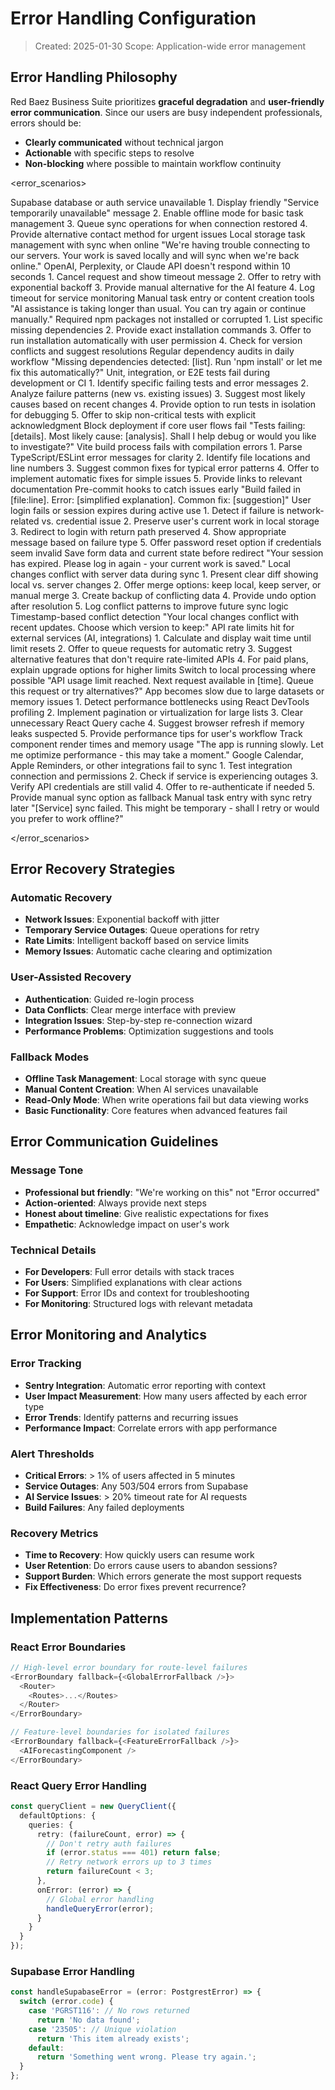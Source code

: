 # Error Handling Configuration

> Created: 2025-01-30
> Scope: Application-wide error management

## Error Handling Philosophy

Red Baez Business Suite prioritizes **graceful degradation** and **user-friendly error communication**. Since our users are busy independent professionals, errors should be:
- **Clearly communicated** without technical jargon
- **Actionable** with specific steps to resolve
- **Non-blocking** where possible to maintain workflow continuity

<error_scenarios>

<scenario name="supabase_connection_failure">
  <condition>Supabase database or auth service unavailable</condition>
  <action>
    1. Display friendly "Service temporarily unavailable" message
    2. Enable offline mode for basic task management
    3. Queue sync operations for when connection restored
    4. Provide alternative contact method for urgent issues
  </action>
  <fallback>Local storage task management with sync when online</fallback>
  <user_message>"We're having trouble connecting to our servers. Your work is saved locally and will sync when we're back online."</user_message>
</scenario>

<scenario name="ai_service_timeout">
  <condition>OpenAI, Perplexity, or Claude API doesn't respond within 10 seconds</condition>
  <action>
    1. Cancel request and show timeout message
    2. Offer to retry with exponential backoff
    3. Provide manual alternative for the AI feature
    4. Log timeout for service monitoring
  </action>
  <fallback>Manual task entry or content creation tools</fallback>
  <user_message>"AI assistance is taking longer than usual. You can try again or continue manually."</user_message>
</scenario>

<scenario name="missing_dependencies">
  <condition>Required npm packages not installed or corrupted</condition>
  <action>
    1. List specific missing dependencies
    2. Provide exact installation commands
    3. Offer to run installation automatically with user permission
    4. Check for version conflicts and suggest resolutions
  </action>
  <prevention>Regular dependency audits in daily workflow</prevention>
  <dev_message>"Missing dependencies detected: [list]. Run 'npm install' or let me fix this automatically?"</dev_message>
</scenario>

<scenario name="test_failures">
  <condition>Unit, integration, or E2E tests fail during development or CI</condition>
  <action>
    1. Identify specific failing tests and error messages
    2. Analyze failure patterns (new vs. existing issues)
    3. Suggest most likely causes based on recent changes
    4. Provide option to run tests in isolation for debugging
    5. Offer to skip non-critical tests with explicit acknowledgment
  </action>
  <escalation>Block deployment if core user flows fail</escalation>
  <dev_message>"Tests failing: [details]. Most likely cause: [analysis]. Shall I help debug or would you like to investigate?"</dev_message>
</scenario>

<scenario name="build_errors">
  <condition>Vite build process fails with compilation errors</condition>
  <action>
    1. Parse TypeScript/ESLint error messages for clarity
    2. Identify file locations and line numbers
    3. Suggest common fixes for typical error patterns
    4. Offer to implement automatic fixes for simple issues
    5. Provide links to relevant documentation
  </action>
  <prevention>Pre-commit hooks to catch issues early</prevention>
  <dev_message>"Build failed in [file:line]. Error: [simplified explanation]. Common fix: [suggestion]"</dev_message>
</scenario>

<scenario name="authentication_failure">
  <condition>User login fails or session expires during active use</condition>
  <action>
    1. Detect if failure is network-related vs. credential issue
    2. Preserve user's current work in local storage
    3. Redirect to login with return path preserved
    4. Show appropriate message based on failure type
    5. Offer password reset option if credentials seem invalid
  </action>
  <preservation>Save form data and current state before redirect</preservation>
  <user_message>"Your session has expired. Please log in again - your current work is saved."</user_message>
</scenario>

<scenario name="data_sync_conflict">
  <condition>Local changes conflict with server data during sync</condition>
  <action>
    1. Present clear diff showing local vs. server changes
    2. Offer merge options: keep local, keep server, or manual merge
    3. Create backup of conflicting data
    4. Provide undo option after resolution
    5. Log conflict patterns to improve future sync logic
  </action>
  <prevention>Timestamp-based conflict detection</prevention>
  <user_message>"Your local changes conflict with recent updates. Choose which version to keep:"</user_message>
</scenario>

<scenario name="rate_limit_exceeded">
  <condition>API rate limits hit for external services (AI, integrations)</condition>
  <action>
    1. Calculate and display wait time until limit resets
    2. Offer to queue requests for automatic retry
    3. Suggest alternative features that don't require rate-limited APIs
    4. For paid plans, explain upgrade options for higher limits
  </action>
  <graceful_degradation>Switch to local processing where possible</graceful_degradation>
  <user_message>"API usage limit reached. Next request available in [time]. Queue this request or try alternatives?"</user_message>
</scenario>

<scenario name="performance_degradation">
  <condition>App becomes slow due to large datasets or memory issues</condition>
  <action>
    1. Detect performance bottlenecks using React DevTools profiling
    2. Implement pagination or virtualization for large lists
    3. Clear unnecessary React Query cache
    4. Suggest browser refresh if memory leaks suspected
    5. Provide performance tips for user's workflow
  </action>
  <monitoring>Track component render times and memory usage</monitoring>
  <user_message>"The app is running slowly. Let me optimize performance - this may take a moment."</user_message>
</scenario>

<scenario name="integration_sync_failure">
  <condition>Google Calendar, Apple Reminders, or other integrations fail to sync</condition>
  <action>
    1. Test integration connection and permissions
    2. Check if service is experiencing outages
    3. Verify API credentials are still valid
    4. Offer to re-authenticate if needed
    5. Provide manual sync option as fallback
  </action>
  <fallback>Manual task entry with sync retry later</fallback>
  <user_message>"[Service] sync failed. This might be temporary - shall I retry or would you prefer to work offline?"</user_message>
</scenario>

</error_scenarios>

## Error Recovery Strategies

### Automatic Recovery
- **Network Issues**: Exponential backoff with jitter
- **Temporary Service Outages**: Queue operations for retry
- **Rate Limits**: Intelligent backoff based on service limits
- **Memory Issues**: Automatic cache clearing and optimization

### User-Assisted Recovery
- **Authentication**: Guided re-login process
- **Data Conflicts**: Clear merge interface with preview
- **Integration Issues**: Step-by-step re-connection wizard
- **Performance Problems**: Optimization suggestions and tools

### Fallback Modes
- **Offline Task Management**: Local storage with sync queue
- **Manual Content Creation**: When AI services unavailable
- **Read-Only Mode**: When write operations fail but data viewing works
- **Basic Functionality**: Core features when advanced features fail

## Error Communication Guidelines

### Message Tone
- **Professional but friendly**: "We're working on this" not "Error occurred"
- **Action-oriented**: Always provide next steps
- **Honest about timeline**: Give realistic expectations for fixes
- **Empathetic**: Acknowledge impact on user's work

### Technical Details
- **For Developers**: Full error details with stack traces
- **For Users**: Simplified explanations with clear actions
- **For Support**: Error IDs and context for troubleshooting
- **For Monitoring**: Structured logs with relevant metadata

## Error Monitoring and Analytics

### Error Tracking
- **Sentry Integration**: Automatic error reporting with context
- **User Impact Measurement**: How many users affected by each error type
- **Error Trends**: Identify patterns and recurring issues
- **Performance Impact**: Correlate errors with app performance

### Alert Thresholds
- **Critical Errors**: > 1% of users affected in 5 minutes
- **Service Outages**: Any 503/504 errors from Supabase
- **AI Service Issues**: > 20% timeout rate for AI requests
- **Build Failures**: Any failed deployments

### Recovery Metrics
- **Time to Recovery**: How quickly users can resume work
- **User Retention**: Do errors cause users to abandon sessions?
- **Support Burden**: Which errors generate the most support requests
- **Fix Effectiveness**: Do error fixes prevent recurrence?

## Implementation Patterns

### React Error Boundaries
```typescript
// High-level error boundary for route-level failures
<ErrorBoundary fallback={<GlobalErrorFallback />}>
  <Router>
    <Routes>...</Routes>
  </Router>
</ErrorBoundary>

// Feature-level boundaries for isolated failures
<ErrorBoundary fallback={<FeatureErrorFallback />}>
  <AIForecastingComponent />
</ErrorBoundary>
```

### React Query Error Handling
```typescript
const queryClient = new QueryClient({
  defaultOptions: {
    queries: {
      retry: (failureCount, error) => {
        // Don't retry auth failures
        if (error.status === 401) return false;
        // Retry network errors up to 3 times
        return failureCount < 3;
      },
      onError: (error) => {
        // Global error handling
        handleQueryError(error);
      }
    }
  }
});
```

### Supabase Error Handling
```typescript
const handleSupabaseError = (error: PostgrestError) => {
  switch (error.code) {
    case 'PGRST116': // No rows returned
      return 'No data found';
    case '23505': // Unique violation
      return 'This item already exists';
    default:
      return 'Something went wrong. Please try again.';
  }
};
```